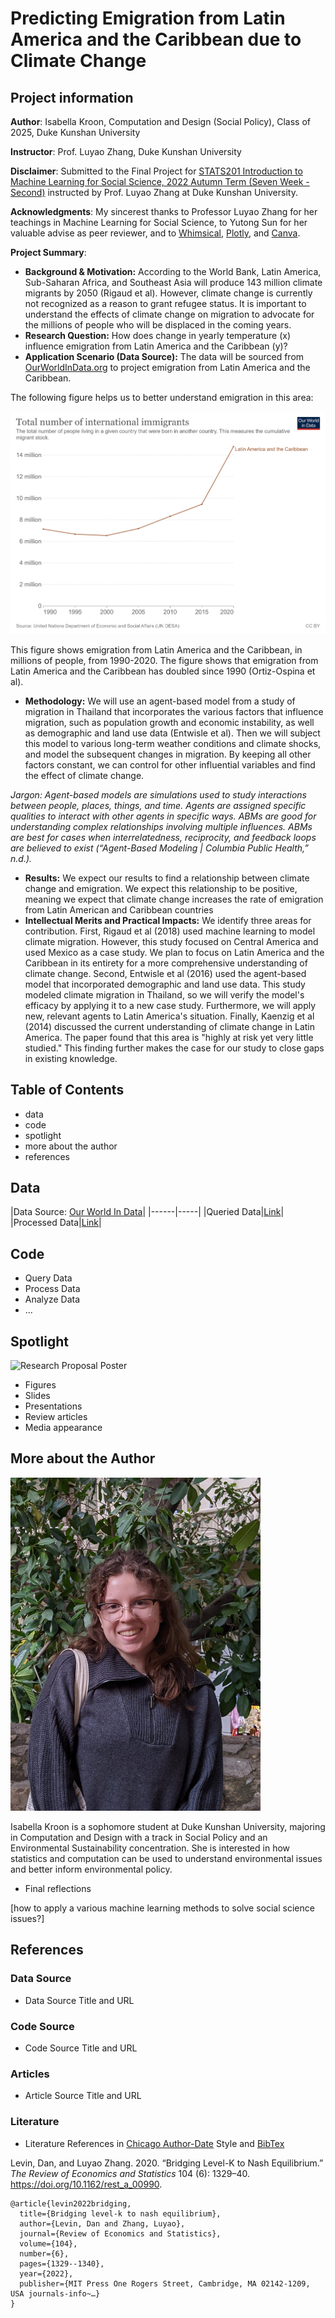 # Predicting Emigration from Latin America and the Caribbean due to Climate Change
## Project information
**Author**: Isabella Kroon, Computation and Design (Social Policy), Class of 2025, Duke Kunshan University

**Instructor**: Prof. Luyao Zhang, Duke Kunshan University

**Disclaimer**: Submitted to the Final Project for [STATS201 Introduction to Machine Learning for Social Science, 2022 Autumn Term (Seven Week - Second)](https://ms.pubpub.org/) instructed by Prof. Luyao Zhang at Duke Kunshan University.

**Acknowledgments**: My sincerest thanks to Professor Luyao Zhang for her teachings in Machine Learning for Social Science, to Yutong Sun for her valuable advise as peer reviewer, and to [Whimsical](https://whimsical.com), [Plotly](https://plotly.com/python/), and [Canva](https://www.canva.com/).

**Project Summary**: 
  - **Background & Motivation:** According to the World Bank, Latin America, Sub-Saharan Africa, and Southeast Asia will produce 143 million climate migrants by 2050 (Rigaud et al). However, climate change is currently not recognized as a reason to grant refugee status. It is important to understand the effects of climate change on migration to advocate for the millions of people who will be displaced in the coming years.
  - **Research Question:** How does change in yearly temperature (x) influence emigration from Latin America and the Caribbean (y)?
  - **Application Scenario (Data Source):** The data will be sourced from [OurWorldInData.org](https://ourworldindata.org/migration) to project emigration from Latin America and the Caribbean. 
  
The following figure helps us to better understand emigration in this area:
 
 ![Figure 1](spotlight/figures/migration.png)
 
  This figure shows emigration from Latin America and the Caribbean, in millions of people, from 1990-2020. The figure shows that emigration from Latin America and the Caribbean has doubled since 1990 (Ortiz-Ospina et al).

  - **Methodology:** We will use an agent-based model from a study of migration in Thailand that incorporates the various factors that influence migration, such as population growth and economic instability, as well as demographic and land use data (Entwisle et al). Then we will subject this model to various long-term weather conditions and climate shocks, and model the subsequent changes in migration. By keeping all other factors constant, we can control for other influential variables and find the effect of climate change.
  
*Jargon: Agent-based models are simulations used to study interactions between people, places, things, and time. Agents are assigned specific qualities to interact with other agents in specific ways. ABMs are good for understanding complex relationships involving multiple influences. ABMs are best for cases when interrelatedness, reciprocity, and feedback loops are believed to exist (“Agent-Based Modeling | Columbia Public Health,” n.d.).*
 
  - **Results:** We expect our results to find a relationship between climate change and emigration. We expect this relationship to be positive, meaning we expect that climate change increases the rate of emigration from Latin American and Caribbean countries
  - **Intellectual Merits and Practical Impacts:** We identify three areas for contribution. First, Rigaud et al (2018) used machine learning to model climate migration. However, this study focused on Central America and used Mexico as a case study. We plan to focus on Latin America and the Caribbean in its entirety for a more comprehensive understanding of climate change. Second, Entwisle et al (2016) used the agent-based model that incorporated demographic and land use data. This study modeled climate migration in Thailand, so we will verify the model's efficacy by applying it to a new case study. Furthermore, we will apply new, relevant agents to Latin America's situation. Finally, Kaenzig et al (2014) discussed the current understanding of climate change in Latin America. The paper found that this area is "highly at risk yet very little studied." This finding further makes the case for our study to close gaps in existing knowledge.



## Table of Contents
- data
- code
- spotlight
- more about the author
- references



## Data
|Data Source: [Our World In Data](https://ourworldindata.org/migration)|
|------|-----|
|Queried Data|[Link](data/Queried_Data/migration.csv)|
|Processed Data|[Link](data/Processed_Data/Processed_Data.csv)|


## Code
- Query Data
- Process Data
- Analyze Data
- ...

## Spotlight
![Research Proposal Poster](spotlight/figures/1.png)
- Figures
- Slides
- Presentations
- Review articles
- Media appearance

## More about the Author
<img src="spotlight/figures/MyPhoto.jpg" width="400" />

Isabella Kroon is a sophomore student at Duke Kunshan University, majoring in Computation and Design with a track in Social Policy and an Environmental Sustainability concentration. She is interested in how statistics and computation can be used to understand environmental issues and better inform environmental policy.

- Final reflections 

[how to apply a various machine learning methods to solve social science issues?]

## References

### Data Source
- Data Source Title and URL
### Code Source
- Code Source Title and URL
### Articles
- Article Source Title and URL
### Literature
- Literature References in [Chicago Author-Date](https://www.chicagomanualofstyle.org/tools_citationguide/citation-guide-2.html) Style and [BibTex](https://scholar.google.com/) 

Levin, Dan, and Luyao Zhang. 2020. “Bridging Level-K to Nash Equilibrium.” *The Review of Economics and Statistics* 104 (6): 1329–40. https://doi.org/10.1162/rest_a_00990.

```
@article{levin2022bridging,
  title={Bridging level-k to nash equilibrium},
  author={Levin, Dan and Zhang, Luyao},
  journal={Review of Economics and Statistics},
  volume={104},
  number={6},
  pages={1329--1340},
  year={2022},
  publisher={MIT Press One Rogers Street, Cambridge, MA 02142-1209, USA journals-info~…}
}
```

